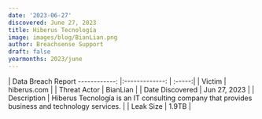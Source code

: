 ```yaml
---
date: '2023-06-27'
discovered: June 27, 2023
title: Hiberus Tecnología
image: images/blog/BianLian.png
author: Breachsense Support
draft: false
yearmonths: 2023/june
---
```



| Data Breach Report
------------:     |:-------------:    | :-----:|
| Victim      | hiberus.com      | 
| Threat Actor      | BianLian      | 
| Date Discovered      | Jun 27, 2023      | 
| Description      | Hiberus Tecnología is an IT consulting company that provides business and technology services.      | 
| Leak Size      | 1.9TB      | 

